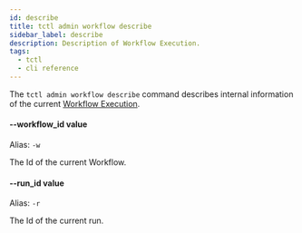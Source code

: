 ```yaml
---
id: describe
title: tctl admin workflow describe
sidebar_label: describe
description: Description of Workflow Execution.
tags:
  - tctl
  - cli reference
---
```


The `tctl admin workflow describe` command describes internal information of the current [Workflow Execution](/workflows/#workflow-execution).

#### --workflow_id value

Alias: `-w`

The Id of the current Workflow.

#### --run_id value

Alias: `-r`

The Id of the current run.
